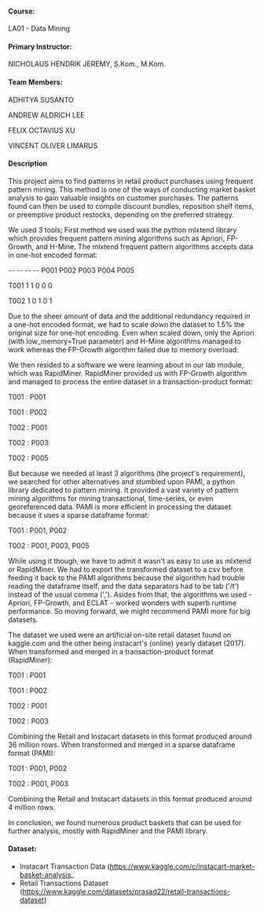 #### Course:

LA01 - Data Mining



#### Primary Instructor:

NICHOLAUS HENDRIK JEREMY, S.Kom., M.Kom.



#### Team Members:

ADHITYA SUSANTO

ANDREW ALDRICH LEE

FELIX OCTAVIUS XU

VINCENT OLIVER LIMARUS

#### Description
This project aims to find patterns in retail product purchases using frequent pattern mining. This method is one of the ways of conducting market basket analysis to gain valuable insights on customer purchases. The patterns found can then be used to compile discount bundles, reposition shelf items, or preemptive product restocks, depending on the preferred strategy.


We used 3 tools; 
First method we used was the python mlxtend library which provides frequent pattern mining algorithms such as Apriori, FP-Growth, and H-Mine. The mlxtend frequent pattern algorithms accepts data in one-hot encoded format:


-- -- -- --  P001 P002 P003 P004 P005

T001  1    1    0    0    0

T002  1    0    1    0    1


Due to the sheer amount of data and the additional redundancy required in a one-hot encoded format, we had to scale down the dataset to 1.5% the original size for one-hot encoding. Even when scaled down, only the Apriori (with low_memory=True parameter) and H-Mine algorithms managed to work whereas the FP-Growth algorithm failed due to memory overload.


We then resided to a software we were learning about in our lab module, which was RapidMiner. RapidMiner provided us with FP-Growth algorithm and managed to process the entire dataset in a transaction-product format:


T001 : P001

T001 : P002

T002 : P001

T002 : P003

T002 : P005


But because we needed at least 3 algorithms (the project's requirement), we searched for other alternatives and stumbled upon PAMI, a python library dedicated to pattern mining. It provided a vast variety of pattern mining algorithms for mining transactional, time-series, or even georeferenced data. PAMI is more efficient in processing the dataset because it uses a sparse dataframe format:


T001 : P001, P002

T002 : P001, P003, P005


While using it though, we have to admit it wasn't as easy to use as mlxtend or RapidMiner. We had to export the transformed dataset to a csv before feeding it back to the PAMI algorithms because the algorithm had trouble reading the dataframe itself, and the data separators had to be tab ('/t') instead of the usual comma (','). Asides from that, the algorithms we used - Apriori, FP-Growth, and ECLAT - worked wonders with superb runtime performance. So moving forward, we might recommend PAMI more for big datasets.


The dataset we used were an artificial on-site retail dataset found on kaggle.com and the other being instacart's (online) yearly dataset (2017). When transformed and merged in a transaction-product format (RapidMiner):


T001 : P001

T001 : P002

T002 : P001

T002 : P003


Combining the Retail and Instacart datasets in this format produced around 36 million rows. When transformed and merged in a sparse dataframe format (PAMI):


T001 : P001, P002

T002 : P001, P003


Combining the Retail and Instacart datasets in this format produced around 4 million rows.


In conclusion, we found numerous product baskets that can be used for further analysis, mostly with RapidMiner and the PAMI library.


#### Dataset:
- Instacart Transaction Data  (https://www.kaggle.com/c/instacart-market-basket-analysis_
- Retail Transactions Dataset (https://www.kaggle.com/datasets/prasad22/retail-transactions-dataset)
